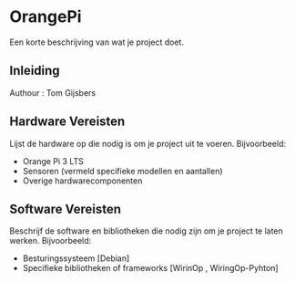 # OrangePi

Een korte beschrijving van wat je project doet.

## Inleiding

Authour : Tom Gijsbers

## Hardware Vereisten

Lijst de hardware op die nodig is om je project uit te voeren. Bijvoorbeeld:
- Orange Pi 3 LTS
- Sensoren (vermeld specifieke modellen en aantallen)
- Overige hardwarecomponenten

## Software Vereisten

Beschrijf de software en bibliotheken die nodig zijn om je project te laten werken. Bijvoorbeeld:
- Besturingssysteem [Debian]
- Specifieke bibliotheken of frameworks [WirinOp , WiringOp-Pyhton]


